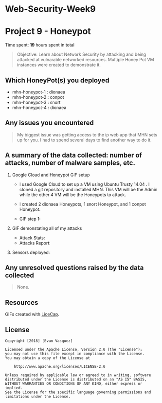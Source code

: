 # Web-Security-Week9

# Project 9 - Honeypot

Time spent: **19** hours spent in total

> Objective: Learn about Network Security by attacking and being attacked at vulnarable networked resources. Multiple Honey Pot VM instances were created to demonstrate it. 

## Which HoneyPot(s) you deployed 
  - mhn-honeypot-1 : dionaea
  - mhn-honeypot-2 : conpot
  - mhn-honeypot-3 : snort
  - mhn-honeypot-4 : dionaea

## Any issues you encountered
  > My biggest issue was getting access to the ip web app that MHN sets up for you. I had to spend several days to find another way to do it. 

## A summary of the data collected: number of attacks, number of malware samples, etc.
1. Google Cloud and Honeypot GIF setup
    - I used Google Cloud to set up a VM using Ubuntu Trusty 14.04 . I cloned a git repository and installed MHN. This VM will be the Admin while the other 4 VM will be the Honeypots to attack.
    - I created 2 dionaea Honeypots, 1 snort Honeypot, and 1 conpot Honeypot.
    
    - GIF step 1: 
      <img src='' />
      
2. GIF demonstating all of my attacks
    - Attack Stats: 
      <img src='' />
    - Attacks Report:
      <img src='' /> 
      
3. Sensors deployed: 
    <img src='' />
  
## Any unresolved questions raised by the data collected 
  > None.

## Resources

GIFs created with [LiceCap](http://www.cockos.com/licecap/).

## License

    Copyright [2018] [Evan Vasquez]

    Licensed under the Apache License, Version 2.0 (the "License");
    you may not use this file except in compliance with the License.
    You may obtain a copy of the License at

        http://www.apache.org/licenses/LICENSE-2.0

    Unless required by applicable law or agreed to in writing, software
    distributed under the License is distributed on an "AS IS" BASIS,
    WITHOUT WARRANTIES OR CONDITIONS OF ANY KIND, either express or implied.
    See the License for the specific language governing permissions and
    limitations under the License.
